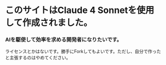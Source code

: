 # このサイトはClaude 4 Sonnetを使用して作成されました。
### AIを駆使して効率を求める開発者になりたいです。

ライセンスとかはないです。勝手にForkしてもよいです。ただし、自分で作ったと主張するのはやめてください。